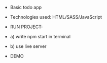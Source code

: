 - Basic todo app 
- Technologies used: HTML/SASS/JavaScript
- RUN PROJECT:
- a) write npm start in terminal
- b) use live server

- DEMO
